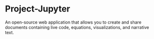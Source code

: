 # Project-Jupyter
An open-source web application that allows you to create and share documents containing live code, equations, visualizations, and narrative text.
